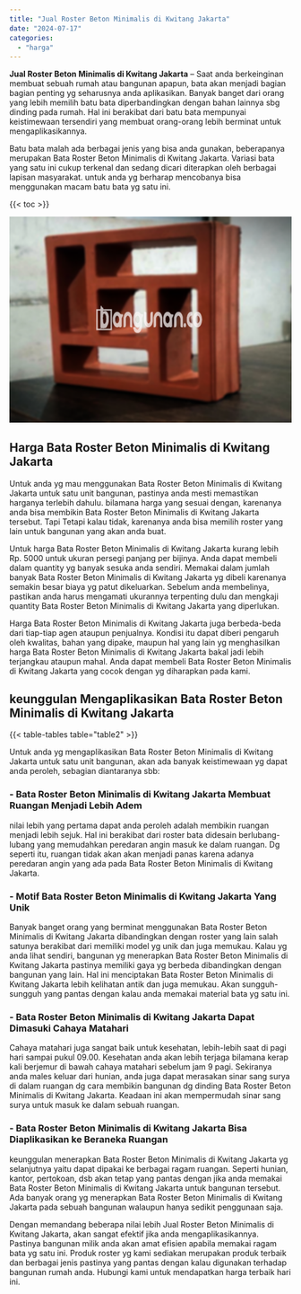 ```yaml
---
title: "Jual Roster Beton Minimalis di Kwitang Jakarta"
date: "2024-07-17"
categories: 
  - "harga"
---
```


**Jual Roster Beton Minimalis di Kwitang Jakarta** – Saat anda berkeinginan membuat sebuah rumah atau bangunan apapun, bata akan menjadi bagian bagian penting yg seharusnya anda aplikasikan. Banyak banget dari orang yang lebih memilih batu bata diperbandingkan dengan bahan lainnya sbg dinding pada rumah. Hal ini berakibat dari batu bata mempunyai keistimewaan tersendiri yang membuat orang-orang lebih berminat untuk mengaplikasikannya.

Batu bata malah ada berbagai jenis yang bisa anda gunakan, beberapanya merupakan Bata Roster Beton Minimalis di Kwitang Jakarta. Variasi bata yang satu ini cukup terkenal dan sedang dicari diterapkan oleh berbagai lapisan masyarakat. untuk anda yg berharap mencobanya bisa menggunakan macam batu bata yg satu ini.

{{< toc >}}

![Jual Roster Beton Minimalis di Kwitang Jakarta](/images/bata-roster-minimalis-12.png)

## Harga Bata Roster Beton Minimalis di Kwitang Jakarta

Untuk anda yg mau menggunakan Bata Roster Beton Minimalis di Kwitang Jakarta untuk satu unit bangunan, pastinya anda mesti memastikan harganya terlebih dahulu. bilamana harga yang sesuai dengan, karenanya anda bisa membikin Bata Roster Beton Minimalis di Kwitang Jakarta tersebut. Tapi Tetapi kalau tidak, karenanya anda bisa memilih roster yang lain untuk bangunan yang akan anda buat.

Untuk harga Bata Roster Beton Minimalis di Kwitang Jakarta kurang lebih Rp. 5000 untuk ukuran persegi panjang per bijinya. Anda dapat membeli dalam quantity yg banyak sesuka anda sendiri. Memakai dalam jumlah banyak Bata Roster Beton Minimalis di Kwitang Jakarta yg dibeli karenanya semakin besar biaya yg patut dikeluarkan. Sebelum anda membelinya, pastikan anda harus mengamati ukurannya terpenting dulu dan mengkaji quantity Bata Roster Beton Minimalis di Kwitang Jakarta yang diperlukan.

Harga Bata Roster Beton Minimalis di Kwitang Jakarta juga berbeda-beda dari tiap-tiap agen ataupun penjualnya. Kondisi itu dapat diberi pengaruh oleh kwalitas, bahan yang dipake, maupun hal yang lain yg menghasilkan harga Bata Roster Beton Minimalis di Kwitang Jakarta bakal jadi lebih terjangkau ataupun mahal. Anda dapat membeli Bata Roster Beton Minimalis di Kwitang Jakarta yang cocok dengan yg diharapkan pada kami.

## keunggulan Mengaplikasikan Bata Roster Beton Minimalis di Kwitang Jakarta

{{< table-tables table="table2" >}}

Untuk anda yg mengaplikasikan Bata Roster Beton Minimalis di Kwitang Jakarta untuk satu unit bangunan, akan ada banyak keistimewaan yg dapat anda peroleh, sebagian diantaranya sbb:

### \- Bata Roster Beton Minimalis di Kwitang Jakarta Membuat Ruangan Menjadi Lebih Adem

nilai lebih yang pertama dapat anda peroleh adalah membikin ruangan menjadi lebih sejuk. Hal ini berakibat dari roster bata didesain berlubang-lubang yang memudahkan peredaran angin masuk ke dalam ruangan. Dg seperti itu, ruangan tidak akan akan menjadi panas karena adanya peredaran angin yang ada pada Bata Roster Beton Minimalis di Kwitang Jakarta.

### \- Motif Bata Roster Beton Minimalis di Kwitang Jakarta Yang Unik

Banyak banget orang yang berminat menggunakan Bata Roster Beton Minimalis di Kwitang Jakarta dibandingkan dengan roster yang lain salah satunya berakibat dari memiliki model yg unik dan juga memukau. Kalau yg anda lihat sendiri, bangunan yg menerapkan Bata Roster Beton Minimalis di Kwitang Jakarta pastinya memiliki gaya yg berbeda dibandingkan dengan bangunan yang lain. Hal ini menciptakan Bata Roster Beton Minimalis di Kwitang Jakarta lebih kelihatan antik dan juga memukau. Akan sungguh-sungguh yang pantas dengan kalau anda memakai material bata yg satu ini.

### \- Bata Roster Beton Minimalis di Kwitang Jakarta Dapat Dimasuki Cahaya Matahari

Cahaya matahari juga sangat baik untuk kesehatan, lebih-lebih saat di pagi hari sampai pukul 09.00. Kesehatan anda akan lebih terjaga bilamana kerap kali berjemur di bawah cahaya matahari sebelum jam 9 pagi. Sekiranya anda males keluar dari hunian, anda juga dapat merasakan sinar sang surya di dalam ruangan dg cara membikin bangunan dg dinding Bata Roster Beton Minimalis di Kwitang Jakarta. Keadaan ini akan mempermudah sinar sang surya untuk masuk ke dalam sebuah ruangan.

### \- Bata Roster Beton Minimalis di Kwitang Jakarta Bisa Diaplikasikan ke Beraneka Ruangan

keunggulan menerapkan Bata Roster Beton Minimalis di Kwitang Jakarta yg selanjutnya yaitu dapat dipakai ke berbagai ragam ruangan. Seperti hunian, kantor, pertokoan, dsb akan tetap yang pantas dengan jika anda memakai Bata Roster Beton Minimalis di Kwitang Jakarta untuk bangunan tersebut. Ada banyak orang yg menerapkan Bata Roster Beton Minimalis di Kwitang Jakarta pada sebuah bangunan walaupun hanya sedikit penggunaan saja.

Dengan memandang beberapa nilai lebih Jual Roster Beton Minimalis di Kwitang Jakarta, akan sangat efektif jika anda mengaplikasikannya. Pastinya bangunan milik anda akan amat efisien apabila memakai ragam bata yg satu ini. Produk roster yg kami sediakan merupakan produk terbaik dan berbagai jenis pastinya yang pantas dengan kalau digunakan terhadap bangunan rumah anda. Hubungi kami untuk mendapatkan harga terbaik hari ini.
